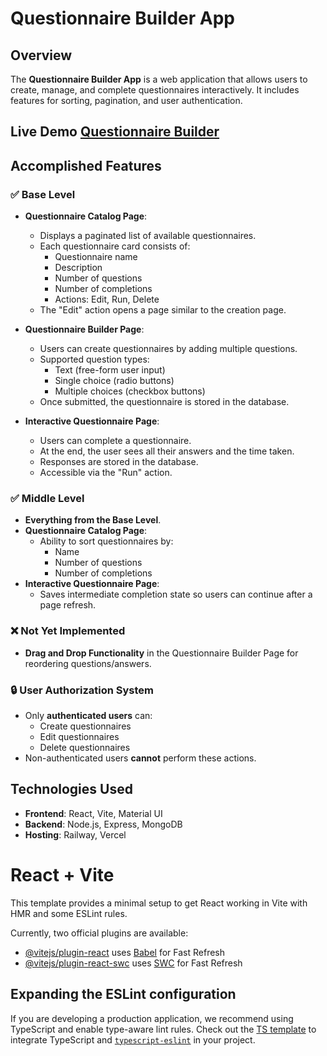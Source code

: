 # Questionnaire Builder App

## Overview
The **Questionnaire Builder App** is a web application that allows users to create, manage, and complete questionnaires interactively. It includes features for sorting, pagination, and user authentication.

## Live Demo [Questionnaire Builder](https://questionnaire-builder-frontend-li8d90ud6-sl0wdives-projects.vercel.app/)

## Accomplished Features

### ✅ Base Level
- **Questionnaire Catalog Page**:
  - Displays a paginated list of available questionnaires.
  - Each questionnaire card consists of:
    - Questionnaire name
    - Description
    - Number of questions
    - Number of completions
    - Actions: Edit, Run, Delete
  - The "Edit" action opens a page similar to the creation page.

- **Questionnaire Builder Page**:
  - Users can create questionnaires by adding multiple questions.
  - Supported question types:
    - Text (free-form user input)
    - Single choice (radio buttons)
    - Multiple choices (checkbox buttons)
  - Once submitted, the questionnaire is stored in the database.

- **Interactive Questionnaire Page**:
  - Users can complete a questionnaire.
  - At the end, the user sees all their answers and the time taken.
  - Responses are stored in the database.
  - Accessible via the "Run" action.

### ✅ Middle Level
- **Everything from the Base Level**.
- **Questionnaire Catalog Page**:
  - Ability to sort questionnaires by:
    - Name
    - Number of questions
    - Number of completions
- **Interactive Questionnaire Page**:
  - Saves intermediate completion state so users can continue after a page refresh.

### ❌ Not Yet Implemented
- **Drag and Drop Functionality** in the Questionnaire Builder Page for reordering questions/answers.

### 🔒 User Authorization System
- Only **authenticated users** can:
  - Create questionnaires
  - Edit questionnaires
  - Delete questionnaires
- Non-authenticated users **cannot** perform these actions.

## Technologies Used
- **Frontend**: React, Vite, Material UI
- **Backend**: Node.js, Express, MongoDB
- **Hosting**: Railway, Vercel



# React + Vite

This template provides a minimal setup to get React working in Vite with HMR and some ESLint rules.

Currently, two official plugins are available:

- [@vitejs/plugin-react](https://github.com/vitejs/vite-plugin-react/blob/main/packages/plugin-react/README.md) uses [Babel](https://babeljs.io/) for Fast Refresh
- [@vitejs/plugin-react-swc](https://github.com/vitejs/vite-plugin-react-swc) uses [SWC](https://swc.rs/) for Fast Refresh

## Expanding the ESLint configuration

If you are developing a production application, we recommend using TypeScript and enable type-aware lint rules. Check out the [TS template](https://github.com/vitejs/vite/tree/main/packages/create-vite/template-react-ts) to integrate TypeScript and [`typescript-eslint`](https://typescript-eslint.io) in your project.
